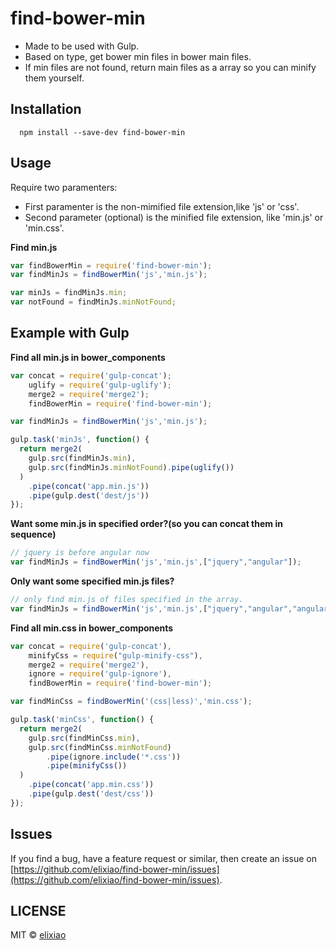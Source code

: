 find-bower-min
===============

- Made to be used with Gulp. 
- Based on type, get bower min files in bower main files.
- If min files are not found, return main files as a array so you can minify them yourself.

## Installation

```shell
  npm install --save-dev find-bower-min
```

## Usage

Require two paramenters: 

- First paramenter is the non-mimified file extension,like 'js' or 'css'. 
- Second parameter (optional) is the minified file extension, like 'min.js' or 'min.css'.

**Find min.js**


```js
var findBowerMin = require('find-bower-min');
var findMinJs = findBowerMin('js','min.js');

var minJs = findMinJs.min;
var notFound = findMinJs.minNotFound;
```




## Example with Gulp

**Find all min.js in bower_components**

```js
var concat = require('gulp-concat');
    uglify = require('gulp-uglify');
    merge2 = require('merge2');
    findBowerMin = require('find-bower-min');

var findMinJs = findBowerMin('js','min.js');

gulp.task('minJs', function() {
  return merge2(
    gulp.src(findMinJs.min),
    gulp.src(findMinJs.minNotFound).pipe(uglify())
  )
    .pipe(concat('app.min.js'))
    .pipe(gulp.dest('dest/js'))
});
```

**Want some min.js in specified order?(so you can concat them in sequence)**

```js
// jquery is before angular now
var findMinJs = findBowerMin('js','min.js',["jquery","angular"]); 
```

**Only want some specified min.js files?**

```js
// only find min.js of files specified in the array.
var findMinJs = findBowerMin('js','min.js',["jquery","angular","angular-ui-router","ocLazyLoad","js-yaml"],true); 
```

**Find all min.css in bower_components**

```js
var concat = require('gulp-concat'),
    minifyCss = require("gulp-minify-css"),
    merge2 = require('merge2'),
    ignore = require('gulp-ignore'),
    findBowerMin = require('find-bower-min');

var findMinCss = findBowerMin('(css|less)','min.css');

gulp.task('minCss', function() {
  return merge2(
    gulp.src(findMinCss.min),
    gulp.src(findMinCss.minNotFound)
        .pipe(ignore.include('*.css'))
        .pipe(minifyCss())
  )
    .pipe(concat('app.min.css'))
    .pipe(gulp.dest('dest/css'))
});
```

## Issues

If you find a bug, have a feature request or similar, then create an issue on [https://github.com/elixiao/find-bower-min/issues](https://github.com/elixiao/find-bower-min/issues).

## LICENSE

MIT © [elixiao](https://github.com/elixiao)
